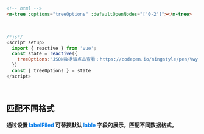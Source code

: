 <br/>

```html
<!-- html -->
<m-tree :options="treeOptions" :defaultOpenNodes="['0-2']"></m-tree>
```
<br/>

```javascript
/*js*/
<script setup>
  import { reactive } from 'vue';
  const state = reactive({
    treeOptions:"JSON数据请点击查看：https://codepen.io/ningstyle/pen/Vwyadzp"
  })
  const { treeOptions } = state
</script>
```
<br/>

## 匹配不同格式
#### 通过设置 <font color=#0e80eb>**labelFiled**</font> 可替换默认 <font color=#0e80eb>**lable**</font> 字段的展示，匹配不同数据格式。
<br/>